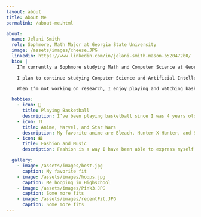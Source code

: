 ```yaml
---
layout: about
title: About Me
permalink: /about-me.html

about:
  name: Jelani Smith
  role: Sophmore, Math Major at Georgia State University
  image: /assets/images/cheese.JPG
  linkedin: https://www.linkedin.com/in/jelani-smith-mason-b520472b0/
  bio: |
    I’m currently a Sophmore studying Math and Computer Science at Georgia State University in Atlanta, Georgia. I expect to graduate in 2028.

    I plan to continue studying Computer Science and Artificial Intellegence to one day be able to create programs/programming for robots for companies like The NBA, Google, Meta, etc.

    When I’m not working on research, I enjoy playing and watching basketball, fashion and music, and watching Anime, Marvel, and Star Wars content in my free time.

  hobbies:
    - icon: 🏀
      title: Playing Basketball
      description: I’ve been playing basketball since I was 4 years old. I have played basketball from middle school to even getting a scholarship to play in college. 
    - icon: ⛩️
      title: Anime, Marvel, and Star Wars
      description: My favorite anime are Bleach, Hunter X Hunter, and Soul Eater. My favorite super hero is Spiderman and I absolutely love Star Wars.
    - icon: 🛍️
      title: Fashion and Music
      description: Fashion is a way I have been able to express myself and make myself stand out from others. My journey through fashion has been a way for me to really express my journey through life. Some of my favorite artists are Ken Carson, Lucki, Frank Ocean, Tana, Playboi Carti, and Destroy Lonely.  

  gallery:
    - image: /assets/images/best.jpg
      caption: My favorite fit
    - image: /assets/images/hoops.jpg
      caption: Me hooping in Highschool
    - image: /assets/images/Pink3.JPG
      caption: Some more fits
    - image: /assets/images/recentFit.JPG
      caption: Some more fits
---
```

